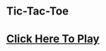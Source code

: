 
# Tic-Tac-Toe
<h1><a href="https://vaishnaviphirkojstictactoe2701.netlify.app/">Click Here To Play</a></h1>
